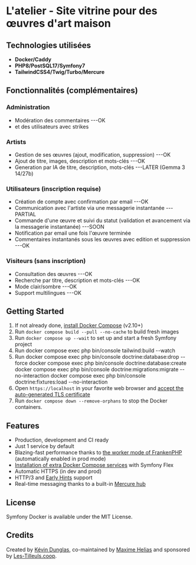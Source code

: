 # L'atelier - Site vitrine pour des œuvres d'art maison

## Technologies utilisées
- **Docker/Caddy**
- **PHP8/PostSQL17/Symfony7**
- **TailwindCSS4/Twig/Turbo/Mercure**

## Fonctionnalités (complémentaires)

### Administration
- Modération des commentaires ---OK
- et des utilisateurs avec strikes

### Artists
- Gestion de ses œuvres (ajout, modification, suppression) ---OK
- Ajout de titre, images, description et mots-clés ---OK
- Generation par IA de titre, description, mots-clés ---LATER (Gemma 3 14/27b)

### Utilisateurs (inscription requise)
- Création de compte avec confirmation par email ---OK
- Communication avec l'artiste via une messagerie instantanée ---PARTIAL
- Commande d'une œuvre et suivi du statut (validation et avancement via la messagerie instantanée) ---SOON
- Notification par email une fois l'œuvre terminée
- Commentaires instantanés sous les œuvres avec edition et suppression ---OK

### Visiteurs (sans inscription)
- Consultation des œuvres ---OK
- Recherche par titre, description et mots-clés ---OK
- Mode clair/sombre ---OK
- Support multilingues ---OK

## Getting Started

1. If not already done, [install Docker Compose](https://docs.docker.com/compose/install/) (v2.10+)
2. Run `docker compose build --pull --no-cache` to build fresh images
3. Run `docker compose up --wait` to set up and start a fresh Symfony project
4. Run docker compose exec php bin/console tailwind:build --watch
6. Run docker compose exec php bin/console doctrine:database:drop --force
        docker compose exec php bin/console doctrine:database:create
        docker compose exec php bin/console doctrine:migrations:migrate --no-interaction
        docker compose exec php bin/console doctrine:fixtures:load --no-interaction
4. Open `https://localhost` in your favorite web browser and [accept the auto-generated TLS certificate](https://stackoverflow.com/a/15076602/1352334)
5. Run `docker compose down --remove-orphans` to stop the Docker containers.

## Features

* Production, development and CI ready
* Just 1 service by default
* Blazing-fast performance thanks to [the worker mode of FrankenPHP](https://github.com/dunglas/frankenphp/blob/main/docs/worker.md) (automatically enabled in prod mode)
* [Installation of extra Docker Compose services](docs/extra-services.md) with Symfony Flex
* Automatic HTTPS (in dev and prod)
* HTTP/3 and [Early Hints](https://symfony.com/blog/new-in-symfony-6-3-early-hints) support
* Real-time messaging thanks to a built-in [Mercure hub](https://symfony.com/doc/current/mercure.html)

## License

Symfony Docker is available under the MIT License.

## Credits

Created by [Kévin Dunglas](https://dunglas.dev), co-maintained by [Maxime Helias](https://twitter.com/maxhelias) and sponsored by [Les-Tilleuls.coop](https://les-tilleuls.coop).
